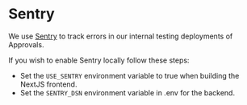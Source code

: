 # Sentry

We use [Sentry](https://sentry.io) to track errors in our internal testing deployments of Approvals.

If you wish to enable Sentry locally follow these steps:

- Set the `USE_SENTRY` environment variable to true when building the NextJS frontend.
- Set the `SENTRY_DSN` environment variable in .env for the backend.
